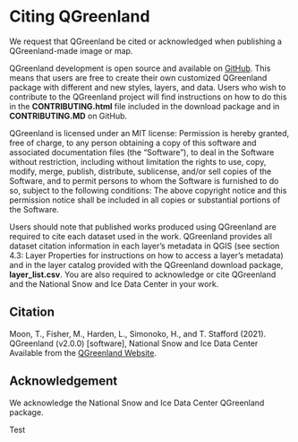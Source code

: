 # Citing QGreenland

We request that QGreenland be cited or acknowledged when publishing a
QGreenland-made image or map.

QGreenland development is open source and available on [GitHub](github.com/nsidc/qgreenland). 
This means that users are free to create their own customized QGreenland
package with different and new styles, layers, and data. Users who wish to contribute to the
QGreenland project will find instructions on how to do this in the **CONTRIBUTING.html** file
included in the download package and in **CONTRIBUTING.MD** on GitHub.

QGreenland is licensed under an MIT license:
Permission is hereby granted, free of charge, to any person obtaining a copy of this software
and associated documentation files (the “Software”), to deal in the Software without restriction,
including without limitation the rights to use, copy, modify, merge, publish, distribute,
sublicense, and/or sell copies of the Software, and to permit persons to whom the Software
is furnished to do so, subject to the following conditions: The above copyright notice and this
permission notice shall be included in all copies or substantial portions of the Software.

Users should note that published works produced using QGreenland are required to cite
each dataset used in the work. QGreenland provides all dataset citation information in each
layer’s metadata in QGIS (see section 4.3: Layer Properties for instructions on how to access a
layer’s metadata) and in the layer catalog provided with the QGreenland download package,
**layer_list.csv**. You are also required to acknowledge or cite QGreenland and the National
Snow and Ice Data Center in your work.

## Citation

Moon, T., Fisher, M., Harden, L., Simonoko, H., and T. Stafford (2021). QGreenland (v2.0.0) [software],
National Snow and Ice Data Center Available from the [QGreenland Website](https://qgreenland.org/).

## Acknowledgement

We acknowledge the National Snow and Ice Data Center QGreenland package.

Test
